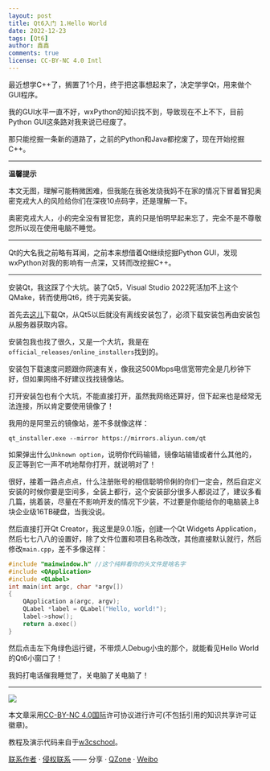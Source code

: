 ```yaml
---
layout: post
title: Qt6入门 1.Hello World
date: 2022-12-23
tags: [Qt6]
author: 鑫鑫
comments: true
license: CC-BY-NC 4.0 Intl
---
```


最近想学C++了，搁置了1个月，终于把这事想起来了，决定学学Qt，用来做个GUI程序。

我的GUI水平一直不好，wxPython的知识找不到，导致现在不上不下，目前Python GUI这条路对我来说已经废了。

那只能挖掘一条新的道路了，之前的Python和Java都挖废了，现在开始挖掘C++。

---

**温馨提示**

本文无图，理解可能稍微困难，但我能在我爸发烧我妈不在家的情况下冒着冒犯奥密克戎大人的风险给你们在深夜10点码字，还是理解一下。

奥密克戎大人，小的完全没有冒犯您，真的只是怕明早起来忘了，完全不是不尊敬您所以现在使用电脑不睡觉。

---

Qt的大名我之前略有耳闻，之前本来想借着Qt继续挖掘Python GUI，发现wxPython对我的影响有一点深，又转而改挖掘C++。

---

安装Qt，我这踩了个大坑。装了Qt5，Visual Studio 2022死活加不上这个QMake，转而使用Qt6，终于完美安装。

首先去[这儿](https://download.qt.io)下载Qt，从Qt5以后就没有离线安装包了，必须下载安装包再由安装包从服务器获取内容。

安装包我也找了很久，又是一个大坑，我是在`official_releases/online_installers`找到的。

安装包下载速度问题跟你网速有关，像我这500Mbps电信宽带完全是几秒钟下好，但如果网络不好建议找找镜像站。

打开安装包也有个大坑，不能直接打开，虽然我网络还算好，但下起来也是经常无法连接，所以肯定要使用镜像了！

我用的是阿里云的镜像站，差不多就像这样：

```batch
qt_installer.exe --mirror https://mirrors.aliyun.com/qt
```

如果弹出什么`Unknown option`，说明你代码输错，镜像站输错或者什么其他的，反正等到它一声不吭地帮你打开，就说明对了！

很好，接着一路点点点，什么注册账号的相信聪明伶俐的你们一定会，然后自定义安装的时候你要是空间多，全装上都行，这个安装部分很多人都说过了，建议多看几篇，挑着装，尽量在不影响开发的情况下少装，不过要是你能给你的电脑装上8块企业级16TB硬盘，当我没说。

然后直接打开Qt Creator，我这里是9.0.1版，创建一个Qt Widgets Application，然后七七八八的设置好，除了文件位置和项目名称改改，其他直接默认就行，然后修改`main.cpp`，差不多像这样：

```cpp
#include "mainwindow.h" //这个纯粹看你的头文件是啥名字
#include <QApplication>
#include <QLabel>
int main(int argc, char *argv[])
{
    QApplication a(argc, argv);
    QLabel *label = QLabel("Hello, world!");
    label->show();
    return a.exec()
}
```

然后点击左下角绿色运行键，不带烦人Debug小虫的那个，就能看见Hello World的Qt6小窗口了！

我妈打电话催我睡觉了，关电脑了关电脑了！

---

[![](https://licensebuttons.net/l/by-nc/4.0/88x31.png)](https://creativecommons.org/licenses/by-nc/4.0/deed.zh)

本文章采用[CC-BY-NC 4.0国际](https://creativecommons.org/licenses/by-nc/4.0/deed.zh)许可协议进行许可(不包括引用的知识共享许可证徽章)。

教程及演示代码来自于[w3cschool](https://www.w3cschool.cn/learnroadqt/c84q1j3t.html)。

[联系作者](mailto:blog@xinxin2021.tk) · [侵权联系](mailto:tort@xinxin2021.tk) —— 分享 · [QZone](https://sns.qzone.qq.com/cgi-bin/qzshare/cgi_qzshare_onekey?url=https%3A%2F%2Fblog.xinxin2021.tk%2Fqt6_1%2F&title=Qt6%E5%85%A5%E9%97%A8+1.Hello+World&site=%E9%91%AB%E5%8D%9A%E5%AE%A2) · [Weibo](https://service.weibo.com/share/share.php?url=https%3A%2F%2Fblog.xinxin2021.tk%2Fqt6_1%2F&count=1&title=Qt6%E5%85%A5%E9%97%A8+1.Hello+World&language=zh_cn)
